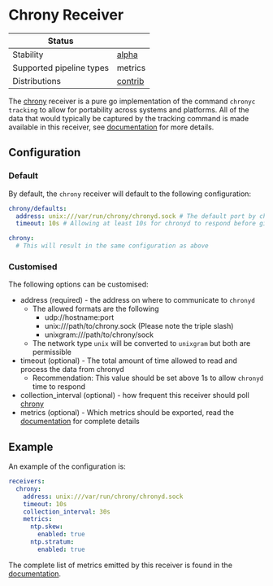 # Chrony Receiver

| Status                   |           |
| ------------------------ | --------- |
| Stability                | [alpha]   |
| Supported pipeline types | metrics   |
| Distributions            | [contrib] |

The [chrony] receiver is a pure go implementation of the command `chronyc tracking` to allow for
portability across systems and platforms. All of the data that would typically be captured by
the tracking command is made available in this receiver, see [documentation](./documentation.md) for
more details.

## Configuration

### Default

By default, the `chrony` receiver will default to the following configuration:

```yaml
chrony/defaults:
  address: unix:///var/run/chrony/chronyd.sock # The default port by chronyd to allow cmd access
  timeout: 10s # Allowing at least 10s for chronyd to respond before giving up

chrony:
  # This will result in the same configuration as above
```

### Customised

The following options can be customised:

- address (required) - the address on where to communicate to `chronyd`
  - The allowed formats are the following
    - udp://hostname:port
    - unix:///path/to/chrony.sock (Please note the triple slash)
    - unixgram:///path/to/chrony/sock
  - The network type `unix` will be converted to `unixgram` but both are permissible
- timeout (optional) - The total amount of time allowed to read and process the data from chronyd
  - Recommendation: This value should be set above 1s to allow `chronyd` time to respond
- collection_interval (optional) - how frequent this receiver should poll [chrony]
- metrics (optional) - Which metrics should be exported, read the [documentation] for complete details

## Example

An example of the configuration is:

```yaml
receivers:
  chrony:
    address: unix:///var/run/chrony/chronyd.sock
    timeout: 10s
    collection_interval: 30s
    metrics:
      ntp.skew:
        enabled: true
      ntp.stratum:
        enabled: true
```

The complete list of metrics emitted by this receiver is found in the [documentation].

[alpha]: https://github.com/open-telemetry/opentelemetry-collector#alpha
[contrib]: https://github.com/open-telemetry/opentelemetry-collector-releases/tree/main/distributions/otelcol-contrib
[documentation]: ./documentation.md
[chrony]: https://chrony.tuxfamily.org/
